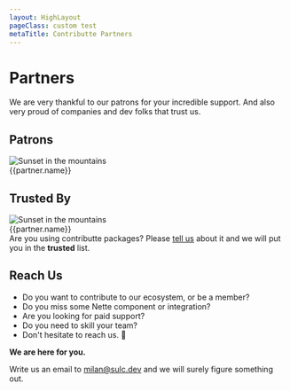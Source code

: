 ```yaml
---
layout: HighLayout
pageClass: custom test
metaTitle: Contributte Partners
---
```


<h1>Partners</h1>

<p>
  We are very thankful to our patrons for your incredible support. And also very proud 
  of companies and dev folks that trust us. 
</p>

<div class="mb-16"></div>

<h2>Patrons</h2>

<div class="flex  flex-wrap my-12">
  <div v-for="partner of $page.contributte.partners.patrons">
    <a
      class="block max-w-sm rounded overflow-hidden shadow-lg px-6 m-2"
      :href="partner.website"
      :key="partner.name"
      target="_blank"
    >
      <img class="w-32 m-auto" :src="partner.avatar" loading="lazy" alt="Sunset in the mountains" />
      <div class="px-6 py-4 text-center">
        <div class="font-bold">{{partner.name}}</div>
      </div>
    </a>
  </div>
</div>

<div class="mb-16"></div>

<h2>Trusted By</h2>

<div class="flex flex-wrap my-12">
  <div v-for="partner of $page.contributte.partners.trusted">
    <a
      class="block max-w-sm rounded overflow-hidden shadow-lg px-6 m-2"
      :href="partner.website"
      :key="partner.name"
      target="_blank"
    >
      <img class="w-32 m-auto" :src="partner.avatar" loading="lazy" alt="Sunset in the mountains" />
      <div class="px-6 py-4 text-center">
        <div class="font-bold">{{partner.name}}</div>
      </div>
    </a>
  </div>
</div>

<div>
  Are you using contributte packages? Please <a class="text-blue-600 underline" href="https://github.com/contributte/contributte/issues/new?template=Truster.md">tell us</a> about it and we will put you in the <strong>trusted</strong> list.
</div>

<div class="mb-16"></div>

<h2>Reach Us</h2>

<ul class="my-8 list-disc list-inside">
  <li>Do you want to contribute to our ecosystem, or be a member?</li>
  <li>Do you miss some Nette component or integration?</li>
  <li>Are you looking for paid support?</li>
  <li>Do you need to skill your team?</li>
  <li>Don't hesitate to reach us. 🚀</li>
</ul>

<p><strong>We are here for you.</strong></p>

<p>
  Write us an email to <a class="underline" href="mailto:milan@sulc.dev">milan@sulc.dev</a> and we will surely figure something out.
</p>
